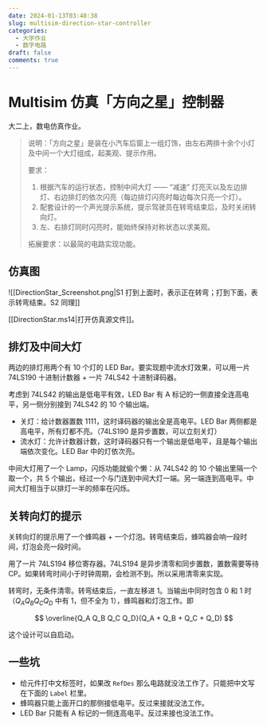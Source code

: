 ```yaml
---
date: 2024-01-13T03:48:38
slug: multisim-direction-star-controller
categories:
  - 大学作业
  - 数字电路
draft: false
comments: true
---
```


# Multisim 仿真「方向之星」控制器

<!-- more -->

大二上，数电仿真作业。

> 说明：「方向之星」是装在小汽车后窗上一组灯饰，由左右两排十余个小灯及中间一个大灯组成，起美观、提示作用。
>
> 要求：
>
> 1. 根据汽车的运行状态，控制中间大灯 —— “减速” 灯亮灭以及左边排灯、右边排灯的依次闪亮（每边排灯闪亮时每边每次只亮一个灯）。
> 2. 配套设计的一个声光提示系统，提示驾驶员在转弯结束后，及时关闭转向灯。
> 3. 左、右排灯同时闪亮时，能始终保持对称状态以求美观。
>
> 拓展要求：以最简的电路实现功能。

## 仿真图

![[DirectionStar_Screenshot.png|S1 打到上面时，表示正在转弯；打到下面，表示转弯结束。S2 同理]]

[[DirectionStar.ms14|打开仿真源文件]]。

## 排灯及中间大灯

两边的排灯用两个有 10 个灯的 LED Bar。要实现题中流水灯效果，可以用一片 74LS190 十进制计数器 + 一片 74LS42 十进制译码器。

考虑到 74LS42 的输出是低电平有效，LED Bar 有 A 标记的一侧直接全连高电平，另一侧分别接到 74LS42 的 10 个输出端。

- 关灯：给计数器置数 1111，这时译码器的输出全是高电平。LED Bar 两侧都是高电平，所有灯都不亮。（74LS190 是异步置数，可以立刻关灯）
- 流水灯：允许计数器计数，这时译码器只有一个输出是低电平，且是每个输出端依次变化。LED Bar 中的灯依次亮。

中间大灯用了一个 Lamp，闪烁功能就偷个懒：从 74LS42 的 10 个输出里隔一个取一个，共 5 个输出，经过一个与门连到中间大灯一端。另一端连到高电平。中间大灯相当于以排灯一半的频率在闪烁。

## 关转向灯的提示

关转向灯的提示用了一个蜂鸣器 + 一个灯泡。转弯结束后，蜂鸣器会响一段时间，灯泡会亮一段时间。

用了一片 74LS194 移位寄存器。74LS194 是异步清零和同步置数，置数需要等待 CP。如果转弯时间小于时钟周期，会检测不到。所以采用清零来实现。

转弯时，无条件清零。转弯结束后，一直左移进 $1$。当输出中同时包含 $0$ 和 $1$ 时（$Q_A Q_B Q_C Q_D$ 中有 $1$，但不全为 $1$），蜂鸣器和灯泡工作。即

$$
\overline{Q_A Q_B Q_C Q_D}(Q_A + Q_B + Q_C + Q_D)
$$

这个设计可以自启动。

## 一些坑

- 给元件打中文标签时，如果改 `RefDes` 那么电路就没法工作了。只能把中文写在下面的 `Label` 栏里。
- 蜂鸣器只能上面开口的那侧接低电平。反过来接就没法工作。
- LED Bar 只能有 A 标记的一侧连高电平。反过来接也没法工作。

